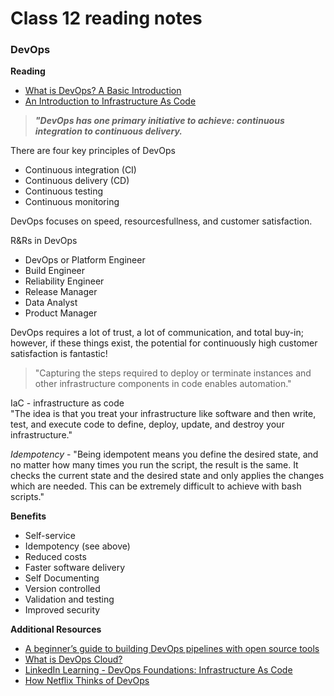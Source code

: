 # Class 12 reading notes

### DevOps

**Reading**
* [What is DevOps? A Basic Introduction](https://www.bmc.com/blogs/devops-basics-introduction/)
* [An Introduction to Infrastructure As Code](https://geekflare.com/infrastructure-as-code-intro/)

> ***"DevOps has one primary initiative to achieve: continuous integration to continuous delivery.***

There are four key principles of DevOps
* Continuous integration (CI)
* Continuous delivery (CD)
* Continuous testing
* Continuous monitoring

DevOps focuses on speed, resourcesfullness, and customer satisfaction.

R&Rs in DevOps
* DevOps or Platform Engineer
* Build Engineer
* Reliability Engineer
* Release Manager
* Data Analyst
* Product Manager

DevOps requires a lot of trust, a lot of communication, and total buy-in; however, if these things exist, the potential for continuously high customer satisfaction is fantastic!

> "Capturing the steps required to deploy or terminate instances and other infrastructure components in code enables automation."

IaC - infrastructure as code</br>
"The idea is that you treat your infrastructure like software and then write, test, and execute code to define, deploy, update, and destroy your infrastructure."

*Idempotency* - "Being idempotent means you define the desired state, and no matter how many times you run the script, the result is the same. It checks the current state and the desired state and only applies the changes which are needed. This can be extremely difficult to achieve with bash scripts."

**Benefits**
* Self-service
* Idempotency (see above)
* Reduced costs
* Faster software delivery
* Self Documenting
* Version controlled
* Validation and testing
* Improved security

**Additional Resources**
* [A beginner’s guide to building DevOps pipelines with open source tools](https://opensource.com/article/19/4/devops-pipeline)
* [What is DevOps Cloud?](https://www.youtube.com/watch?v=UYU3ImMis00)
* [LinkedIn Learning - DevOps Foundations: Infrastructure As Code](https://www.linkedin.com/learning/devops-foundations-infrastructure-as-code/infrastructure-as-code)
* [How Netflix Thinks of DevOps](https://www.youtube.com/watch?v=UTKIT6STSVM)
